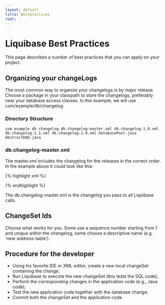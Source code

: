 ```yaml
---
layout: default
title: Bestpractices
root: .
---
```


# Liquibase Best Practices #
This page describes a number of best practices that you can apply on your project.

## Organizing your changeLogs ##
The most common way to organize your changelogs is by major release.  Choose a package in your classpath to store the changelogs, preferably near your database access classes.  In this example, we will use com/example/db/changelog

### Directory Structure ###
``
com
  example
    db
      changelog
        db.changelog-master.xml
        db.changelog-1.0.xml
        db.changelog-1.1.xml
        db.changelog-2.0.xml
      DatabasePool.java
      AbstractDAO.java
``

### db.changelog-master.xml ###

The master.xml includes the changelog for the releases in the correct order. In the example above it could look like this:

{% highlight xml %}
<?xml version="1.0" encoding="UTF-8"?> 
<databaseChangeLog 
  xmlns="http://www.liquibase.org/xml/ns/dbchangelog/1.9" 
  xmlns:xsi="http://www.w3.org/2001/XMLSchema-instance" 
  xsi:schemaLocation="http://www.liquibase.org/xml/ns/dbchangelog/1.9
                      http://www.liquibase.org/xml/ns/dbchangelog/dbchangelog-1.9.xsd"> 

  <include file="com/example/db/changelog/db.changelog-1.0.xml"/> 
  <include file="com/example/db/changelog/db.changelog-1.1.xml"/> 
  <include file="com/example/db/changelog/db.changelog-2.0.xml"/> 
</databaseChangeLog> 
{% endhighlight %}

The db.changelog-master.xml is the changelog you pass to all Liquibase calls.

## ChangeSet Ids ##
Choose what works for you.  Some use a sequence number starting from 1 and unique within the changelog, some choose a descriptive name (e.g. 'new-address-table').

## Procedure for the developer ##
  - Using his favorite IDE or XML editor, create a new local changeSet containing the change; 
  - Run Liquibase to execute the new changeSet (this tests the SQL code); 
  - Perform the corresponding changes in the application code (e.g., Java code); 
  - Test the new application code together with the database change; 
  - Commit both the changeSet and the application code. 



